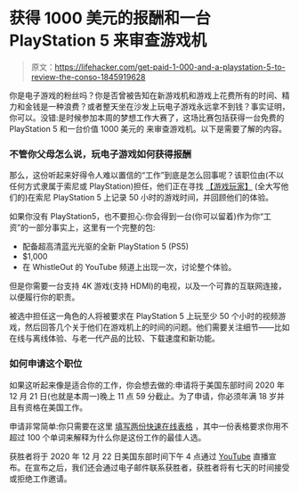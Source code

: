 # 获得 1000 美元的报酬和一台 PlayStation 5 来审查游戏机

> 原文：<https://lifehacker.com/get-paid-1-000-and-a-playstation-5-to-review-the-conso-1845919628>

你是电子游戏的粉丝吗？你是否曾被告知在新游戏机和游戏上花费所有的时间、精力和金钱是一种浪费？或者整天坐在沙发上玩电子游戏永远拿不到钱？事实证明，你可以。没错:是时候参加本周的梦想工作大赛了，这场比赛包括获得一台免费的 PlayStation 5 和一台价值 1000 美元的 来审查游戏机。以下是需要了解的内容。



### 不管你父母怎么说，玩电子游戏如何获得报酬

那么，这份听起来好得令人难以置信的“工作”到底是怎么回事呢？该职位由(不以任何方式隶属于索尼或 PlayStation)担任，他们正在寻找 [【游戏玩家】](https://www.whistleout.com/Internet/News/video-game-dream-job) (全大写他们的)在索尼 PlayStation 5 上记录 50 小时的游戏时间，并回顾他们的体验。

如果你没有 PlayStation5，也不要担心:你会得到一台(你可以留着)作为你“工资”的一部分事实上，这里有一个完整的包:

*   配备超高清蓝光光驱的全新 PlayStation 5 (PS5)
*   $1,000
*   在 WhistleOut 的 YouTube 频道上出现一次，讨论整个体验。

但是你需要一台支持 4K 游戏(支持 HDMI)的电视，以及一个可靠的互联网连接，以便履行你的职责。

被选中担任这一角色的人将被要求在 PlayStation 5 上玩至少 50 个小时的视频游戏，然后回答几个关于他们在游戏机上的时间的问题。他们需要关注细节——比如在线与离线体验、与老一代产品的比较、下载速度和新功能。

### 如何申请这个职位

如果这听起来像是适合你的工作，你会想去做的:申请将于美国东部时间 2020 年 12 月 21 日(也就是本周一)晚上 11 点 59 分截止。为了申请，你必须年满 18 岁并且有资格在美国工作。

申请非常简单:你只需要在这里 [填写两份快速在线表格](https://www.whistleout.com/Internet/News/video-game-dream-job) ，其中一份表格要求你用不超过 100 个单词来解释为什么你是这份工作的最佳人选。

获胜者将于 2020 年 12 月 22 日美国东部时间下午 4 点通过 [YouTube](https://www.youtube.com/channel/UCNRA7sTvSKwvFHfPWARmQUg) 直播宣布。在宣布之后，我们还会通过电子邮件联系获胜者，获胜者将有七天的时间接受或拒绝工作邀请。